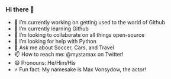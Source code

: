 ### Hi there 👋

- 🔭 I’m currently working on getting used to the world of Github
- 🌱 I’m currently learning Github
- 👯 I’m looking to collaborate on all things open-source
- 🤔 I’m looking for help with Python
- 💬 Ask me about Soccer, Cars, and Travel
- 📫 How to reach me: @mystamax on Twitter!
- 😄 Pronouns: He/Him/His
- ⚡ Fun fact: My namesake is Max Vonsydow, the actor!
